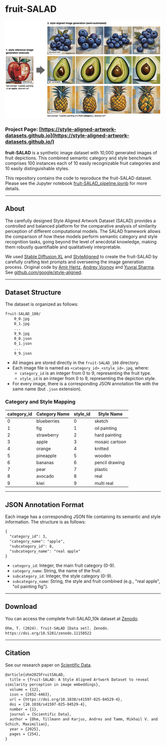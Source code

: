 # fruit-SALAD
![SALAD_pipeline](SALAD_pipeline.png)

### Project Page: [https://style-aligned-artwork-datasets.github.io](https://style-aligned-artwork-datasets.github.io/)

**fruit-SALAD** is a synthetic image dataset with 10,000 generated images of fruit depictions. This combined semantic category and style benchmark comprises 100 instances each of 10 easily recognizable fruit categories and 10 easily distinguishable styles.

This repository contains the code to reproduce the fruit-SALAD dataset. Please see the Jupyter notebook [fruit-SALAD_pipeline.ipynb](fruit-SALAD_pipeline.ipynb) for more details.

---

## About

The carefully designed Style Aligned Artwork Dataset (SALAD) provides a controlled and balanced platform for the comparative analysis of similarity perception of different computational models. The SALAD framework allows the comparison of how these models perform semantic category and style recognition tasks, going beyond the level of anecdotal knowledge, making them robustly quantifiable and qualitatively interpretable.

We used [Stable Diffusion XL](https://arxiv.org/abs/2307.01952) and [StyleAligned](https://arxiv.org/abs/2312.02133) to create the fruit-SALAD by carefully crafting text prompts and overseeing the image generation process. Original code by [Amir Hertz](https://github.com/amirhertz), [Andrey Voynov](https://github.com/anvoynov) and [Yuvraj Sharma](https://github.com/yvrjsharma). See [github.com/google/style-aligned](https://github.com/google/style-aligned/).

---

## Dataset Structure

The dataset is organized as follows:

```
fruit-SALAD_100/
    0_0.jpg
    0_1.jpg
    ...
    9_9.jpg
    0_0.json
    0_1.json
    ...
    9_9.json
```

- All images are stored directly in the `fruit-SALAD_100` directory.
- Each image file is named as `<category_id>_<style_id>.jpg`, where:
  - `category_id` is an integer from 0 to 9, representing the fruit type.
  - `style_id` is an integer from 0 to 9, representing the depiction style.
- For every image, there is a corresponding JSON annotation file with the same name (but `.json` extension).

### Category and Style Mapping

| category_id | Category Name | style_id | Style Name         |
|-------------|--------------|----------|--------------------|
| 0           | blueberries  | 0        | sketch             |
| 1           | fig          | 1        | oil painting       |
| 2           | strawberry   | 2        | hard painting      |
| 3           | apple        | 3        | mosaic cartoon     |
| 4           | orange       | 4        | knitted            |
| 5           | pineapple    | 5        | wooden             |
| 6           | bananas      | 6        | pencil drawing     |
| 7           | pear         | 7        | plastic            |
| 8           | avocado      | 8        | real               |
| 9           | kiwi         | 9        | multi real         |

---

## JSON Annotation Format

Each image has a corresponding JSON file containing its semantic and style information. The structure is as follows:

```
{
  "category_id": 3,
  "category_name": "apple",
  "subcategory_id": 8,
  "subcategory_name": "real apple"
}
```

- `category_id`: Integer, the main fruit category (0-9).
- `category_name`: String, the name of the fruit.
- `subcategory_id`: Integer, the style category (0-9).
- `subcategory_name`: String, the style and fruit combined (e.g., "real apple", "oil painting fig").

---

## Download

You can access the complete fruit-SALAD_10k dataset at [Zenodo](https://doi.org/10.5281/zenodo.11158522).

```
Ohm, T. (2024). fruit-SALAD [Data set]. Zenodo. https://doi.org/10.5281/zenodo.11158522
```

---

## Citation

See our research paper on [Scientific Data](https://www.nature.com/articles/s41597-025-04529-4).

```
@article{ohm2025FruitSALAD,
  title = {fruit-SALAD: A Style Aligned Artwork Dataset to reveal similarity perception in image embeddings},
  volume = {12},
  issn = {2052-4463},
  url = {https://doi.org/10.1038/s41597-025-04529-4},
  doi = {10.1038/s41597-025-04529-4},
  number = {1},
  journal = {Scientific Data},
  author = {Ohm, Tillmann and Karjus, Andres and Tamm, Mikhail V. and Schich, Maximilian},
  year = {2025},
  pages = {254},
}
```


